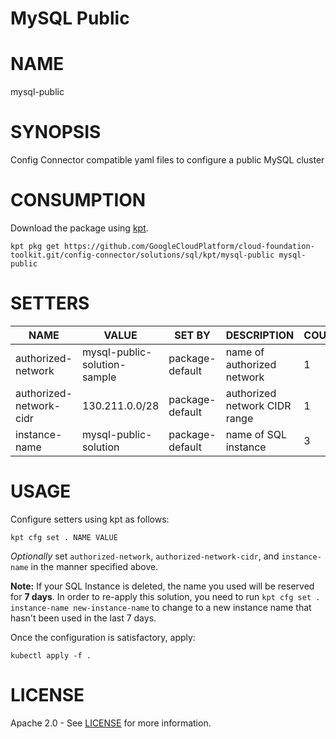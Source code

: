 MySQL Public
==================================================
# NAME
  mysql-public
# SYNOPSIS
  Config Connector compatible yaml files to configure a public MySQL cluster
# CONSUMPTION
  Download the package using [kpt](https://googlecontainertools.github.io/kpt/).
  ```
  kpt pkg get https://github.com/GoogleCloudPlatform/cloud-foundation-toolkit.git/config-connector/solutions/sql/kpt/mysql-public mysql-public
  ```
# SETTERS
|          NAME           |            VALUE             |     SET BY      |          DESCRIPTION          | COUNT |
|-------------------------|------------------------------|-----------------|-------------------------------|-------|
| authorized-network      | mysql-public-solution-sample | package-default | name of authorized network    | 1     |
| authorized-network-cidr | 130.211.0.0/28               | package-default | authorized network CIDR range | 1     |
| instance-name           | mysql-public-solution        | package-default | name of SQL instance          | 3     |
# USAGE
  Configure setters using kpt as follows:
  ```
  kpt cfg set . NAME VALUE
  ```

  _Optionally_ set `authorized-network`, `authorized-network-cidr`, and `instance-name` in the manner specified above.

  **Note:** If your SQL Instance is deleted, the name you used will be reserved
for **7 days**. In order to re-apply this solution, you need to run
`kpt cfg set . instance-name new-instance-name` to change to a new
instance name that hasn't been used in the last 7 days.
 
  Once the configuration is satisfactory, apply:
  ```
  kubectl apply -f .
  ```
# LICENSE
  Apache 2.0 - See [LICENSE](/LICENSE) for more information.

